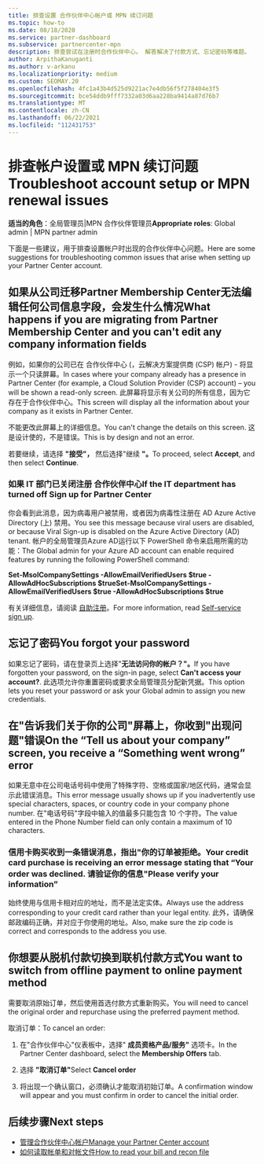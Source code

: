 ```yaml
---
title: 排查设置 合作伙伴中心帐户或 MPN 续订问题
ms.topic: how-to
ms.date: 08/18/2020
ms.service: partner-dashboard
ms.subservice: partnercenter-mpn
description: 排查尝试在注册时合作伙伴中心。 解答解决了付款方式、忘记密码等难题。
author: ArpithaKanuganti
ms.author: v-arkanu
ms.localizationpriority: medium
ms.custom: SEOMAY.20
ms.openlocfilehash: 4fc1a43b4d525d9221ac7e4db56f5f278404e3f5
ms.sourcegitcommit: bce54ddb9fff7332a03d6aa228ba9414a87d76b7
ms.translationtype: MT
ms.contentlocale: zh-CN
ms.lasthandoff: 06/22/2021
ms.locfileid: "112431753"
---
```

# <a name="troubleshoot-account-setup-or-mpn-renewal-issues"></a><span data-ttu-id="2b2aa-104">排查帐户设置或 MPN 续订问题</span><span class="sxs-lookup"><span data-stu-id="2b2aa-104">Troubleshoot account setup or MPN renewal issues</span></span>

<span data-ttu-id="2b2aa-105">**适当的角色**：全局管理员|MPN 合作伙伴管理员</span><span class="sxs-lookup"><span data-stu-id="2b2aa-105">**Appropriate roles**: Global admin | MPN partner admin</span></span>
 
<span data-ttu-id="2b2aa-106">下面是一些建议，用于排查设置帐户时出现的合作伙伴中心问题。</span><span class="sxs-lookup"><span data-stu-id="2b2aa-106">Here are some suggestions for troubleshooting common issues that arise when setting up your Partner Center account.</span></span>

## <a name="what-happens-if-you-are-migrating-from-partner-membership-center-and-you-cant-edit-any-company-information-fields"></a><span data-ttu-id="2b2aa-107">如果从公司迁移Partner Membership Center无法编辑任何公司信息字段，会发生什么情况</span><span class="sxs-lookup"><span data-stu-id="2b2aa-107">What happens if you are migrating from Partner Membership Center and you can't edit any company information fields</span></span>

<span data-ttu-id="2b2aa-108">例如，如果你的公司已在 合作伙伴中心 (，云解决方案提供商 (CSP) 帐户) - 将显示一个只读屏幕。</span><span class="sxs-lookup"><span data-stu-id="2b2aa-108">In cases where your company already has a presence in Partner Center (for example, a Cloud Solution Provider (CSP) account) – you will be shown a read-only screen.</span></span> <span data-ttu-id="2b2aa-109">此屏幕将显示有关公司的所有信息，因为它存在于合作伙伴中心。</span><span class="sxs-lookup"><span data-stu-id="2b2aa-109">This screen will display all the information about your company as it exists in Partner Center.</span></span>

<span data-ttu-id="2b2aa-110">不能更改此屏幕上的详细信息。</span><span class="sxs-lookup"><span data-stu-id="2b2aa-110">You can't change the details on this screen.</span></span> <span data-ttu-id="2b2aa-111">这是设计使的，不是错误。</span><span class="sxs-lookup"><span data-stu-id="2b2aa-111">This is by design and not an error.</span></span>

<span data-ttu-id="2b2aa-112">若要继续，请选择 **"接受"，** 然后选择"继续 **"。**</span><span class="sxs-lookup"><span data-stu-id="2b2aa-112">To proceed, select **Accept**, and then select **Continue**.</span></span>


### <a name="if-the-it-department-has-turned-off-sign-up-for-partner-center"></a><span data-ttu-id="2b2aa-113">如果 IT 部门已关闭注册 **合作伙伴中心**</span><span class="sxs-lookup"><span data-stu-id="2b2aa-113">If the IT department has turned off **Sign up for Partner Center**</span></span>

<span data-ttu-id="2b2aa-114">你会看到此消息，因为病毒用户被禁用，或者因为病毒性注册在 AD Azure Active Directory (上) 禁用。</span><span class="sxs-lookup"><span data-stu-id="2b2aa-114">You see this message because viral users are disabled, or because Viral Sign-up is disabled on the Azure Active Directory (AD) tenant.</span></span> <span data-ttu-id="2b2aa-115">帐户的全局管理员Azure AD运行以下 PowerShell 命令来启用所需的功能：</span><span class="sxs-lookup"><span data-stu-id="2b2aa-115">The Global admin for your Azure AD account can enable required features by running the following PowerShell command:</span></span>

<span data-ttu-id="2b2aa-116">**Set-MsolCompanySettings -AllowEmailVerifiedUsers $true -AllowAdHocSubscriptions $true**</span><span class="sxs-lookup"><span data-stu-id="2b2aa-116">**Set-MsolCompanySettings -AllowEmailVerifiedUsers $true -AllowAdHocSubscriptions $true**</span></span>

<span data-ttu-id="2b2aa-117">有关详细信息，请阅读 [自助注册](/azure/active-directory/users-groups-roles/directory-self-service-signup)。</span><span class="sxs-lookup"><span data-stu-id="2b2aa-117">For more information, read [Self-service sign up](/azure/active-directory/users-groups-roles/directory-self-service-signup).</span></span>

## <a name="you-forgot-your-password"></a><span data-ttu-id="2b2aa-118">忘记了密码</span><span class="sxs-lookup"><span data-stu-id="2b2aa-118">You forgot your password</span></span>

<span data-ttu-id="2b2aa-119">如果忘记了密码，请在登录页上选择"**无法访问你的帐户？"。**</span><span class="sxs-lookup"><span data-stu-id="2b2aa-119">If you have forgotten your password, on the sign-in page, select **Can't access your account?**.</span></span> <span data-ttu-id="2b2aa-120">此选项允许你重置密码或要求全局管理员分配新凭据。</span><span class="sxs-lookup"><span data-stu-id="2b2aa-120">This option lets you reset your password or ask your Global admin to assign you new credentials.</span></span>

## <a name="on-the-tell-us-about-your-company-screen-you-receive-a-something-went-wrong-error"></a><span data-ttu-id="2b2aa-121">在"告诉我们关于你的公司"屏幕上，你收到"出现问题"错误</span><span class="sxs-lookup"><span data-stu-id="2b2aa-121">On the “Tell us about your company” screen, you receive a “Something went wrong” error</span></span>

<span data-ttu-id="2b2aa-122">如果无意中在公司电话号码中使用了特殊字符、空格或国家/地区代码，通常会显示此错误消息。</span><span class="sxs-lookup"><span data-stu-id="2b2aa-122">This error message usually shows up if you inadvertently use special characters, spaces, or country code in your company phone number.</span></span> <span data-ttu-id="2b2aa-123">在"电话号码"字段中输入的值最多只能包含 10 个字符。</span><span class="sxs-lookup"><span data-stu-id="2b2aa-123">The value entered in the Phone Number field can only contain a maximum of 10 characters.</span></span>


### <a name="your-credit-card-purchase-is-receiving-an-error-message-stating-that-your-order-was-declined-please-verify-your-information"></a><span data-ttu-id="2b2aa-124">信用卡购买收到一条错误消息，指出"你的订单被拒绝。</span><span class="sxs-lookup"><span data-stu-id="2b2aa-124">Your credit card purchase is receiving an error message stating that “Your order was declined.</span></span> <span data-ttu-id="2b2aa-125">请验证你的信息"</span><span class="sxs-lookup"><span data-stu-id="2b2aa-125">Please verify your information”</span></span>


<span data-ttu-id="2b2aa-126">始终使用与信用卡相对应的地址，而不是法定实体。</span><span class="sxs-lookup"><span data-stu-id="2b2aa-126">Always use the address corresponding to your credit card rather than your legal entity.</span></span> <span data-ttu-id="2b2aa-127">此外，请确保邮政编码正确，并对应于你使用的地址。</span><span class="sxs-lookup"><span data-stu-id="2b2aa-127">Also, make sure the zip code is correct and corresponds to the address you use.</span></span>

## <a name="you-want-to-switch-from-offline-payment-to-online-payment-method"></a><span data-ttu-id="2b2aa-128">你想要从脱机付款切换到联机付款方式</span><span class="sxs-lookup"><span data-stu-id="2b2aa-128">You want to switch from offline payment to online payment method</span></span> 

<span data-ttu-id="2b2aa-129">需要取消原始订单，然后使用首选付款方式重新购买。</span><span class="sxs-lookup"><span data-stu-id="2b2aa-129">You will need to cancel the original order and repurchase using the preferred payment method.</span></span>

<span data-ttu-id="2b2aa-130">取消订单：</span><span class="sxs-lookup"><span data-stu-id="2b2aa-130">To cancel an order:</span></span>

1. <span data-ttu-id="2b2aa-131">在"合作伙伴中心"仪表板中，选择" **成员资格产品/服务"** 选项卡。</span><span class="sxs-lookup"><span data-stu-id="2b2aa-131">In the Partner Center dashboard, select the **Membership Offers** tab.</span></span>

2. <span data-ttu-id="2b2aa-132">选择 **"取消订单"**</span><span class="sxs-lookup"><span data-stu-id="2b2aa-132">Select **Cancel order**</span></span>

3. <span data-ttu-id="2b2aa-133">将出现一个确认窗口，必须确认才能取消初始订单。</span><span class="sxs-lookup"><span data-stu-id="2b2aa-133">A confirmation window will appear and you must confirm in order to cancel the initial order.</span></span>

## <a name="next-steps"></a><span data-ttu-id="2b2aa-134">后续步骤</span><span class="sxs-lookup"><span data-stu-id="2b2aa-134">Next steps</span></span>

- [<span data-ttu-id="2b2aa-135">管理合作伙伴中心帐户</span><span class="sxs-lookup"><span data-stu-id="2b2aa-135">Manage your Partner Center account</span></span>](partner-center-account-setup.md)
- [<span data-ttu-id="2b2aa-136">如何读取帐单和对帐文件</span><span class="sxs-lookup"><span data-stu-id="2b2aa-136">How to read your bill and recon file</span></span>](read-your-bill.md)
